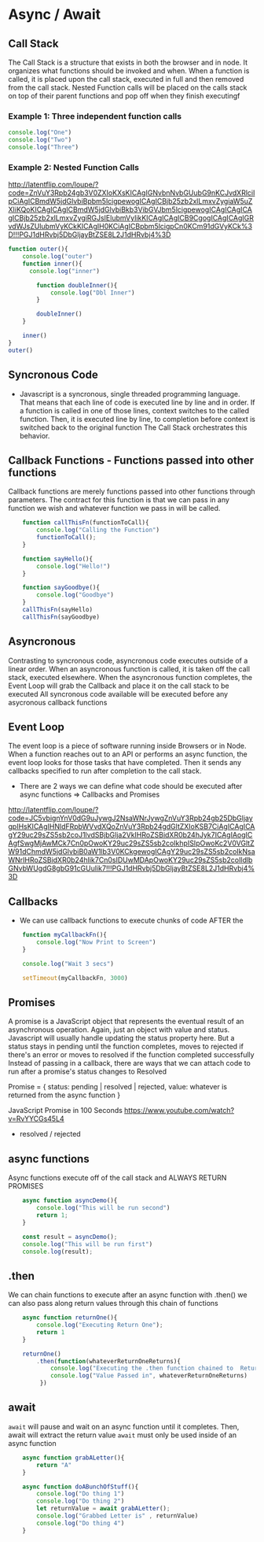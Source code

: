 # Async / Await 

## Call Stack 
The Call Stack is a structure that exists in both the browser and in node.
It organizes what functions should be invoked and when. 
When a function is called, it is placed upon the call stack, executed in full and then removed from the call stack.
Nested Function calls will be placed on the calls stack on top of their parent functions and pop off when they finish executingf 

### Example 1: Three independent function calls 
```js
console.log("One")
console.log("Two")
console.log("Three")
```
### Example 2: Nested Function Calls 
http://latentflip.com/loupe/?code=ZnVuY3Rpb24gb3V0ZXIoKXsKICAgIGNvbnNvbGUubG9nKCJvdXRlciIpCiAgICBmdW5jdGlvbiBpbm5lcigpewogICAgICBjb25zb2xlLmxvZygiaW5uZXIiKQoKICAgICAgICBmdW5jdGlvbiBkb3VibGVJbm5lcigpewogICAgICAgICAgICBjb25zb2xlLmxvZygiRGJsIElubmVyIikKICAgICAgICB9CgogICAgICAgIGRvdWJsZUlubmVyKCkKICAgIH0KCiAgICBpbm5lcigpCn0KCm91dGVyKCk%3D!!!PGJ1dHRvbj5DbGljayBtZSE8L2J1dHRvbj4%3D
```js
function outer(){
    console.log("outer")
    function inner(){
      console.log("inner")

        function doubleInner(){
            console.log("Dbl Inner")
        }

        doubleInner()
    }

    inner()
}
outer()
```

## Syncronous Code 
- Javascript is a syncronous, single threaded programming language. 
That means that each line of code is executed line by line and in order.
If a function is called in one of those lines, context switches to the called function.
Then, it is executed line by line, to completion before context is switched back to the original function 
The Call Stack orchestrates this behavior. 

## Callback Functions - Functions passed into other functions 
Callback functions are merely functions passed into other functions through parameters. 
The contract for this function is that we can pass in any function we wish and whatever function we pass in will be called. 

```js 
    function callThisFn(functionToCall){
        console.log("Calling the Function")
        functionToCall();
    }

    function sayHello(){
        console.log("Hello!")
    }

    function sayGoodbye(){
        console.log("Goodbye")
    }
    callThisFn(sayHello)
    callThisFn(sayGoodbye)
```


## Asyncronous
Contrasting to syncronous code, asyncronous code executes outside of a linear order. 
When an asyncronous function is called, it is taken off the call stack, executed elsewhere. 
When the asyncronous function completes, the Event Loop will grab the Callback and place it on the call stack to be executed 
All syncronous code available will be executed before any asycronous callback functions  

## Event Loop 
The event loop is a piece of software running inside Browsers or in Node.
When a function reaches out to an API or performs an async function, the event loop looks for those tasks that have completed. 
Then it sends any callbacks specified to run after completion to the call stack.
- There are 2 ways we can define what code should be executed after async functions => Callbacks and Promises

http://latentflip.com/loupe/?code=JC5vbignYnV0dG9uJywgJ2NsaWNrJywgZnVuY3Rpb24gb25DbGljaygpIHsKICAgIHNldFRpbWVvdXQoZnVuY3Rpb24gdGltZXIoKSB7CiAgICAgICAgY29uc29sZS5sb2coJ1lvdSBjbGlja2VkIHRoZSBidXR0b24hJyk7ICAgIAogICAgfSwgMjAwMCk7Cn0pOwoKY29uc29sZS5sb2coIkhpISIpOwoKc2V0VGltZW91dChmdW5jdGlvbiB0aW1lb3V0KCkgewogICAgY29uc29sZS5sb2coIkNsaWNrIHRoZSBidXR0b24hIik7Cn0sIDUwMDApOwoKY29uc29sZS5sb2coIldlbGNvbWUgdG8gbG91cGUuIik7!!!PGJ1dHRvbj5DbGljayBtZSE8L2J1dHRvbj4%3D


## Callbacks 
- We can use callback functions to execute chunks of code AFTER the 
```js 
    function myCallbackFn(){
        console.log("Now Print to Screen")
    }

    console.log("Wait 3 secs")

    setTimeout(myCallbackFn, 3000)
```

## Promises 
A promise is a JavaScript object that represents the eventual result of an asynchronous operation.
Again, just an object with value and status. 
Javascript will usually handle updating the status property here. But a status stays in pending until the function completes, moves to rejected if there's an error or moves to resolved if the function completed successfully
Instead of passing in a callback, there are ways that we can attach code to run after a promise's status changes to Resolved  

Promise = {
    status: pending | resolved | rejected,
    value: whatever is returned from the async function
}

JavaScript Promise in 100 Seconds
https://www.youtube.com/watch?v=RvYYCGs45L4
- resolved / rejected 

## async functions
Async functions execute off of the call stack and ALWAYS RETURN PROMISES 
```js 
    async function asyncDemo(){
        console.log("This will be run second")
        return 1;
    }

    const result = asyncDemo();
    console.log("This will be run first")
    console.log(result);
```

## .then 
We can chain functions to execute after an async function with .then()
we can also pass along return values through this chain of functions 

```js
    async function returnOne(){
        console.log("Executing Return One");
        return 1
    }

    returnOne()
        .then(function(whateverReturnOneReturns){
            console.log("Executing the .then function chained to  ReturnOne");
            console.log("Value Passed in", whateverReturnOneReturns)
         })
```

## await 
```await``` will pause and wait on an async function until it completes. Then, await will extract the return value 
```await``` must only be used inside of an async function 

```js 
    async function grabALetter(){
        return "A"
    }

    async function doABunchOfStuff(){
        console.log("Do thing 1") 
        console.log("Do thing 2") 
        let returnValue = await grabALetter();
        console.log("Grabbed Letter is" , returnValue)
        console.log("Do thing 4") 
    }

```

